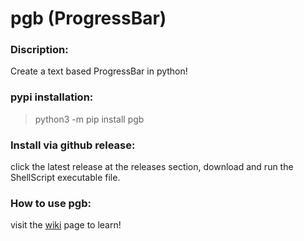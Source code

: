 # pgb (ProgressBar)
### Discription:
Create a text based ProgressBar in python!

### pypi installation:
> python3 -m pip install pgb

### Install via github release:
click the latest release at the releases section, download and run the ShellScript executable file.

### How to use pgb:
visit the [wiki](https://github.com/ilia85-star/pgb/wiki) page to learn!
